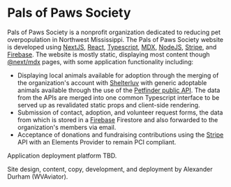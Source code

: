 # Pals of Paws Society

Pals of Paws Society is a nonprofit organization dedicated to reducing pet overpopulation in Northwest Mississippi. The Pals of Paws Society website is developed using [NextJS](https://nextjs.org/docs), [React](https://reactjs.org/docs/getting-started.html), [Typescript](https://www.typescriptlang.org/docs/), [MDX](https://mdxjs.com/), [NodeJS](https://nodejs.org/en/docs/), [Stripe](https://stripe.com/docs), and [Firebase](https://firebase.google.com/docs). The website is mostly static, displaying most content though [@next/mdx](https://nextjs.org/docs/advanced-features/using-mdx#nextmdx) pages, with some application functionality including:

- Displaying local animals available for adoption through the merging of the organization's account with [Shelterluv](https://www.shelterluv.com/) with generic adoptable animals available through the use of the [Petfinder public API](https://www.petfinder.com/developers/v2/docs/). The data from the APIs are merged into one common Typescript interface to be served up as revalidated static props and client-side rendering.
- Submission of contact, adoption, and volunteer request forms, the data from which is stored in a [Firebase](https://firebase.google.com/docs) Firestore and also forwarded to the organization's members via email.
- Acceptance of donations and fundraising contributions using the [Stripe](https://stripe.com/docs) API with an Elements Provider to remain PCI compliant.

Application deployment platform TBD.



Site design, content, copy, development, and deployment by Alexander Durham (WVAviator).
